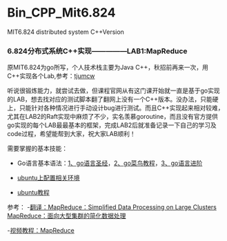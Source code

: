 # Bin_CPP_Mit6.824
MIT6.824 distributed system C++Version

### 6.824分布式系统C++实现—————LAB1:MapReduce

原MIT6.824为go所写，个人技术栈主要为Java C++，秋招前再来一次，用C++实现各个Lab,参考：[tjumcw](https://github.com/tjumcw)

听说很锻炼能力，就尝试去做，但课程官网从有这门课开始就一直是基于go实现的LAB，想去找对应的测试脚本翻了翻网上没有一个C++版本。没办法，只能硬上，只能针对各种情况进行手动设计bug进行测试。而且C++实现起来相对较难，尤其在LAB2的Raft实现中麻烦了不少，实名羡慕goroutine，而且没有官方提供go实现的每个LAB最最基本的框架，完成LAB2后就准备记录一下自己的学习及code过程，希望能帮到大家，祝大家LAB顺利！


需要掌握的基本技能：
- Go语言基本语法：[1、go语言圣经](https://docs.hacknode.org/gopl-zh/index.html)，[2、go菜鸟教程](https://www.runoob.com/go/go-tutorial.html)，[3、go语言进阶](https://golang-minibear2333.github.io/books-share/)

- [ubuntu上配置相关环境](https://blog.csdn.net/guo_zhen_qian/article/details/134319002?fromshare=blogdetail&sharetype=blogdetail&sharerId=134319002&sharerefer=PC&sharesource=m0_46472374&sharefrom=from_link)

- [ubuntu教程](https://blog.csdn.net/weixin_45938441/article/details/124018485?fromshare=blogdetail&sharetype=blogdetail&sharerId=124018485&sharerefer=PC&sharesource=m0_46472374&sharefrom=from_link)

参考：
-[翻译：MapReduce：Simplified Data Processing on Large Clusters MapReduce：面向大型集群的简化数据处理](https://www.cnblogs.com/fuzhe1989/p/3413457.html)

-[视频教程：MapReduce](https://www.bilibili.com/video/BV1Vb411m7go/?from=search&seid=8676892438131853528)